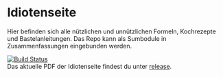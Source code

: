 # Idiotenseite

Hier befinden sich alle nützlichen und unnützlichen Formeln, Kochrezepte und Bastelanleitungen. Das Repo kann als Sumbodule in Zusammenfassungen eingebunden werden.

[![Build Status](https://travis-ci.org/HSR-Stud/idiotenseite.svg?branch=master)](https://travis-ci.org/HSR-Stud/idiotenseite)  
Das aktuelle PDF der Idiotenseite findest du unter [release](https://github.com/HSR-Stud/idiotenseite/releases/latest).
